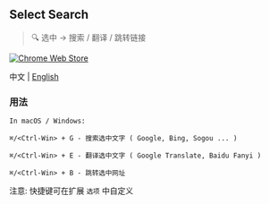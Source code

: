 ## Select Search
> :mag: 选中 -> 搜索 / 翻译 / 跳转链接

[![Chrome Web Store](https://img.shields.io/chrome-web-store/v/hlnpaciomjjnpmbjedfmlnkhogngmleh.svg?style=flat-square)](https://chrome.google.com/webstore/detail/select-search/hlnpaciomjjnpmbjedfmlnkhogngmleh)

中文 | [English](./README.md)

### 用法

```
In macOS / Windows:

⌘/<Ctrl-Win> + G - 搜索选中文字 ( Google, Bing, Sogou ... )

⌘/<Ctrl-Win> + E - 翻译选中文字 ( Google Translate, Baidu Fanyi )

⌘/<Ctrl-Win> + B - 跳转选中网址
```

注意: 快捷键可在扩展 `选项` 中自定义
